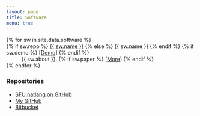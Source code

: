 ```yaml
---
layout: page
title: Software
menu: true
---
```


<dl>
{% for sw in site.data.software %}
    <dt>
    {% if sw.repo %}
        <a href="{{ sw.repo }}">{{ sw.name }}</a>
    {% else %}
        {{ sw.name }}
    {% endif %}
    {% if sw.demo %}
        <span class="smaller">[<a href="{{ sw.demo }}">Demo</a>]</span>
    {% endif %}
    </dt>
    <dd>
    <span class="smaller">{{ sw.about }}</span>.
    {% if sw.paper %}
        <span class="smaller">[<a href="{{ sw.paper }}">More</a>]</span>
    {% endif %}
    </dd>
{% endfor %}
</dl>

### Repositories

* [SFU natlang on GitHub](https://github.com/sfu-natlang)
* [My GitHub](https://github.com/anoopsarkar)
* [Bitbucket](https://bitbucket.org/sfu-natlang/)

